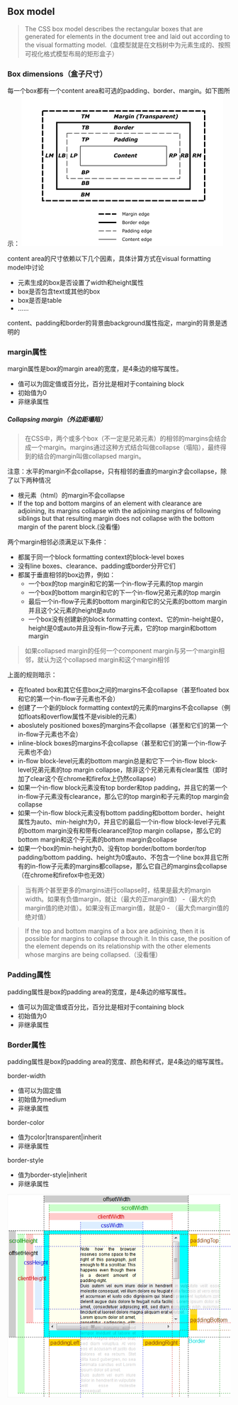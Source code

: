 ## Box model

> The CSS box model describes the rectangular boxes that are generated for elements in the document tree and laid out according to the visual formatting model.（盒模型就是在文档树中为元素生成的、按照可视化格式模型布局的矩形盒子）

### Box dimensions（盒子尺寸）
每一个box都有一个content area和可选的padding、border、margin。如下图所示：
![box尺寸](https://raw.githubusercontent.com/yinliguo/notes/master/img/boxdim.png)

content area的尺寸依赖以下几个因素，具体计算方式在visual formatting model中讨论
- 元素生成的box是否设置了width和height属性
- box是否包含text或其他的box
- box是否是table
- ......

content、padding和border的背景由background属性指定，margin的背景是透明的

### margin属性
margin属性是box的margin area的宽度，是4条边的缩写属性。
- 值可以为固定值或百分比，百分比是相对于containing block
- 初始值为0
- 非继承属性

##### Collapsing margin（外边距塌陷）
> 在CSS中，两个或多个box（不一定是兄弟元素）的相邻的margins会结合成一个margin。margins通过这种方式结合叫做collapse（塌陷），最终得到的结合的margin叫做collapsed margin。

注意：水平的margin不会collapse，只有相邻的垂直的margin才会collapse，除了以下两种情况
- 根元素（html）的margin不会collapse
- If the top and bottom margins of an element with clearance are adjoining, its margins collapse with the adjoining margins of following siblings but that resulting margin does not collapse with the bottom margin of the parent block.(没看懂)

两个margin相邻必须满足以下条件：
- 都属于同一个block formatting context的block-level boxes
- 没有line boxes、clearance、padding或border分开它们
- 都属于垂直相邻的box边界，例如：
	- 一个box的top margin和它的第一个in-flow子元素的top margin
    - 一个box的bottom margin和它的下一个in-flow兄弟元素的top margin
    - 最后一个in-flow子元素的bottom margin和它的父元素的bottom margin并且这个父元素的height是auto
    - 一个box没有创建新的block formatting context、它的min-height是0，height是0或auto并且没有in-flow子元素，它的top margin和bottom margin
    
> 如果collapsed margin的任何一个component margin与另一个margin相邻，就认为这个collapsed margin和这个margin相邻

上面的规则暗示：
- 在floated box和其它任意box之间的margins不会collapse（甚至floated box和它的第一个in-flow子元素也不会）
- 创建了一个新的block formatting context的元素的margins不会collapse（例如floats和overflow属性不是visible的元素）
- aboslutely positioned boxes的margins不会collapse（甚至和它们的第一个in-flow子元素也不会）
- inline-block boxes的margins不会collapse（甚至和它们的第一个in-flow子元素也不会）
- in-flow block-level元素的bottom margin总是和它下一个in-flow block-level兄弟元素的top margin collapse，除非这个兄弟元素有clear属性（即时加了clear这个在chrome和firefox上仍然collapse）
- 如果一个in-flow block元素没有top border和top padding，并且它的第一个in-flow子元素没有clearance，那么它的top margin和子元素的top margin会collapse
- 如果一个in-flow block元素没有bottom padding和bottom border、height属性为auto、min-height为0，并且它的最后一个in-flow block-level子元素的bottom margin没有和带有clearance的top margin collapse，那么它的bottom margin和这个子元素的bottom margin会collapse
- 如果一个box的min-height为0、没有top border/bottom border/top padding/bottom padding、height为0或auto、不包含一个line box并且它所有的in-flow子元素的margins都collapse，那么它自己的margins会collapse（在chrome和firefox中也无效）

> 当有两个甚至更多的margins进行collapse时，结果是最大的margin width。如果有负值margin，就让（最大的正margin值） -（最大的负margin值的绝对值）。如果没有正margin值，就是0 - （最大负margin值的绝对值）

> If the top and bottom margins of a box are adjoining, then it is possible for margins to collapse through it. In this case, the position of the element depends on its relationship with the other elements whose margins are being collapsed.（没看懂）

### Padding属性
padding属性是box的padding area的宽度，是4条边的缩写属性。
- 值可以为固定值或百分比，百分比是相对于containing block
- 初始值为0
- 非继承属性

### Border属性
padding属性是box的padding area的宽度、颜色和样式，是4条边的缩写属性。

border-width
- 值可以为固定值
- 初始值为medium
- 非继承属性

border-color
- 值为color|transparent|inherit
- 非继承属性

border-style
- 值为border-style|inherit
- 非继承属性

![](https://raw.githubusercontent.com/yinliguo/notes/master/img/5AAyW.png)
